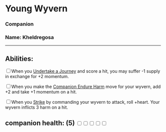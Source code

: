 # Young Wyvern
### Companion
### Name: Kheldregosa<hr>


## Abilities:
<input type="checkbox" />When you [Undertake a Journey](ironsworn/moves/adventure/undertake_a_journey) and score a hit, you may suffer -1 supply in exchange for +2 momentum.

<input type="checkbox" />When you make the [Companion Endure Harm](ironsworn/moves/suffer/companion_endure_harm) move for your wyvern, add +2 and take +1 momentum on a hit.

<input type="checkbox" />When you [Strike](ironsworn/moves/combat/strike) by commanding your wyvern to attack, roll +heart. Your wyvern inflicts 3 harm on a hit.

## companion health: (5) <input type="checkbox" /><input type="checkbox" /><input type="checkbox" /><input type="checkbox" /><input type="checkbox" />
